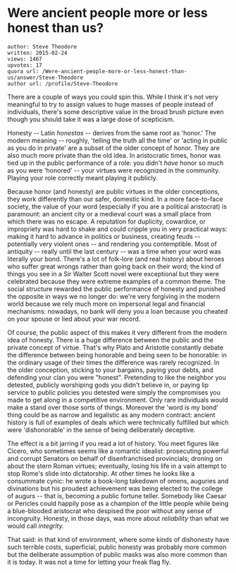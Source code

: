 # Were ancient people more or less honest than us?

	author: Steve Theodore
	written: 2015-02-24
	views: 1467
	upvotes: 17
	quora url: /Were-ancient-people-more-or-less-honest-than-us/answer/Steve-Theodore
	author url: /profile/Steve-Theodore


There are a couple of ways you could spin this. While I think it's not very meaningful to try to assign values to huge masses of people instead of individuals, there's some descriptive value in the broad brush picture even though you should take it was a large dose of scepticism.

Honesty -- Latin _honestas --_ derives from the same root as 'honor.' The modern meaning -- roughly, 'telling the truth all the time' or 'acting in public as you do in private' are a subset of the older concept of honor. They are also much more private than the old idea. In aristocratic times, honor was tied up in the public performance of a role: you didn't _have_ honor so much as you were 'honored' -- your virtues were recognized in the community. Playing your role correctly meant playing it publicly.

Because honor (and honesty) are public virtues in the older conceptions, they work differently than our safer, domestic kind. In a more face-to-face society, the value of your word (especially if you are a political aristocrat) is paramount: an ancient city or a medieval court was a small place from which there was no escape. A reputation for duplicity, cowardice, or impropriety was hard to shake and could cripple you in very practical ways: making it hard to advance in politics or business, creating feuds -- potentially very violent ones -- and rendering you contemptible. Most of antiquity -- really until the last century -- was a time when your word was literally your bond. There's a lot of folk-lore (and real history) about heroes who suffer great wrongs rather than going back on their word; the kind of things you see in a Sir Walter Scott novel were exceptional but they were celebrated because they were extreme examples of a common theme. The social structure rewarded the public performance of honesty and punished the opposite in ways we no longer do: we're very forgiving in the modern world because we rely much more on impersonal legal and financial mechanisms: nowadays, no bank will deny you a loan because you cheated on your spouse or lied about your war record. 

Of course, the public aspect of this makes it very different from the modern idea of honesty. There is a huge difference between the public and the private concept of virtue. That's why Plato and Aristotle constantly debate the difference between being honorable and being seen to be honorable: in the ordinary usage of their times the difference was rarely recognized. In the older conception, sticking to your bargains, paying your debts, and defending your clan you were "honest". Pretending to like the neighbor you detested, publicly worshiping gods you didn't believe in, or paying lip service to public policies you detested were simply the compromises you made to get along in a competitive environment. Only rare individuals would make a stand over those sorts of things. Moreover the 'word is my bond' thing could be as narrow and legalistic as any modern contract: ancient history is full of examples of deals which were technically fulfilled but which were 'dishonorable' in the sense of being deliberately deceptive. 

The effect is a bit jarring if you read a lot of history. You meet figures like Cicero, who sometimes seems like a romantic idealist: prosecuting powerful and corrupt Senators on behalf of disenfranchised provincials; droning on about the stern Roman virtues; eventually, losing his life in a vain attempt to stop Rome's slide into dictatorship. At other times he looks like a consummate cynic: he wrote a book-long takedown of omens, auguries and divinations but his proudest achievement was being elected to the college of augurs -- that is, becoming a public fortune teller. Somebody like Caesar or Pericles could happily pose as a champion of the little people while being a blue-blooded aristocrat who despised the poor without any sense of incongruity. Honesty, in those days, was more about _reliability_  than what we would call _integrity._ 

That said: in that kind of environment, where some kinds of dishonesty have such terrible costs, superficial, public honesty was probably more common but the deliberate assumption of public masks was also more common than it is today. It was not a time for letting your freak flag fly.

